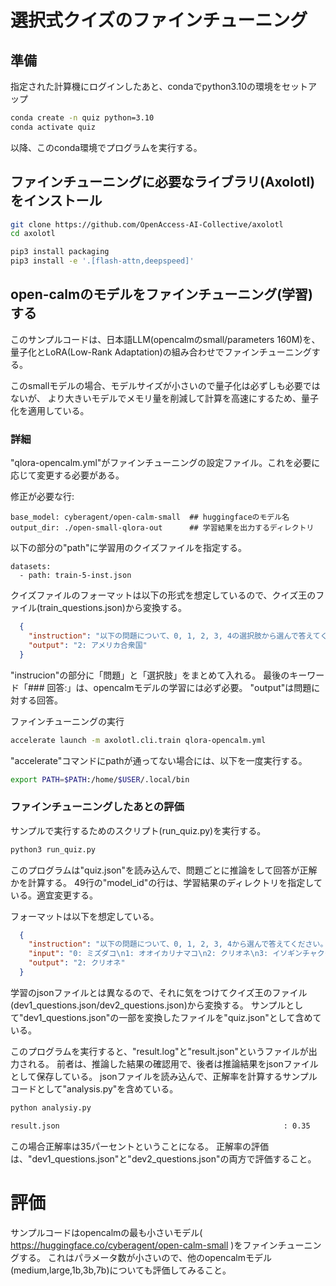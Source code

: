 # 選択式クイズのファインチューニング

## 準備
指定された計算機にログインしたあと、condaでpython3.10の環境をセットアップ

```bash
conda create -n quiz python=3.10  
conda activate quiz
```
以降、このconda環境でプログラムを実行する。

## ファインチューニングに必要なライブラリ(Axolotl)をインストール
```bash
git clone https://github.com/OpenAccess-AI-Collective/axolotl
cd axolotl

pip3 install packaging
pip3 install -e '.[flash-attn,deepspeed]'
```

## open-calmのモデルをファインチューニング(学習)する
このサンプルコードは、日本語LLM(opencalmのsmall/parameters 160M)を、量子化とLoRA(Low-Rank Adaptation)の組み合わせでファインチューニングする。

このsmallモデルの場合、モデルサイズが小さいので量子化は必ずしも必要ではないが、
より大きいモデルでメモリ量を削減して計算を高速にするため、量子化を適用している。

### 詳細
"qlora-opencalm.yml"がファインチューニングの設定ファイル。これを必要に応じて変更する必要がある。

修正が必要な行:
```
base_model: cyberagent/open-calm-small  ## huggingfaceのモデル名
output_dir: ./open-small-qlora-out      ## 学習結果を出力するディレクトリ
```

以下の部分の"path"に学習用のクイズファイルを指定する。
```
datasets:
  - path: train-5-inst.json
```

クイズファイルのフォーマットは以下の形式を想定しているので、クイズ王のファイル(train_questions.json)から変換する。
```json
  {
    "instruction": "以下の問題について、0, 1, 2, 3, 4の選択肢から選んで答えてください。\n\n問題: 格闘家ボブ・サップの出身国はどこでしょう? \n選択肢\n\n0: オレゴン州\n1: イギリス\n2: アメリカ合衆国\n3: コロラド州\n4: ミシガン州\n\n\n### 回答:\n",
    "output": "2: アメリカ合衆国"
  }
```

"instrucion"の部分に「問題」と「選択肢」をまとめて入れる。
最後のキーワード「### 回答:」は、opencalmモデルの学習には必ず必要。
"output"は問題に対する回答。

ファインチューニングの実行
```bash
accelerate launch -m axolotl.cli.train qlora-opencalm.yml
```

"accelerate"コマンドにpathが通ってない場合には、以下を一度実行する。
```bash
export PATH=$PATH:/home/$USER/.local/bin
```

### ファインチューニングしたあとの評価
サンプルで実行するためのスクリプト(run_quiz.py)を実行する。

```bash
python3 run_quiz.py
```

このプログラムは"quiz.json"を読み込んで、問題ごとに推論をして回答が正解かを計算する。
49行の"model_id"の行は、学習結果のディレクトリを指定している。適宜変更する。

フォーマットは以下を想定している。
```json
  {
    "instruction": "以下の問題について、0, 1, 2, 3, 4から選んで答えてください。\n問題: 和名をハダカカメガイといい、実は巻き貝の一種とされている、その姿から「流氷の天使」と呼ばれる動物は何でしょう?\n",
    "input": "0: ミズダコ\n1: オオイカリナマコ\n2: クリオネ\n3: イソギンチャクモエビ\n4: アカシマシラヒゲエビ\n\n\n",
    "output": "2: クリオネ"
  }
```

学習のjsonファイルとは異なるので、それに気をつけてクイズ王のファイル(dev1_questions.json/dev2_questions.json)から変換する。
サンプルとして"dev1_questions.json"の一部を変換したファイルを"quiz.json"として含めている。

このプログラムを実行すると、"result.log"と"result.json"というファイルが出力される。
前者は、推論した結果の確認用で、後者は推論結果をjsonファイルとして保存している。
jsonファイルを読み込んで、正解率を計算するサンプルコードとして"analysis.py"を含めている。

```bash
python analysiy.py

result.json                                                  : 0.35
```

この場合正解率は35パーセントということになる。
正解率の評価は、"dev1_questions.json"と"dev2_questions.json"の両方で評価すること。

# 評価
サンプルコードはopencalmの最も小さいモデル( https://huggingface.co/cyberagent/open-calm-small )をファインチューニングする。
これはパラメータ数が小さいので、他のopencalmモデル(medium,large,1b,3b,7b)についても評価してみること。
